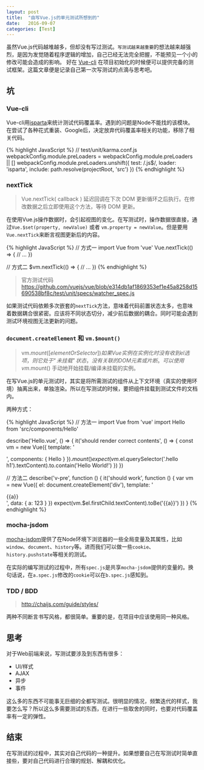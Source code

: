 ```yaml
---
layout: post
title:  "由写Vue.js的单元测试所想到的"
date:   2016-09-07
categories: [Test]
---
```


虽然Vue.js代码越堆越多，但却没有写过测试。`写测试越来越重要`的想法越来越强烈，是因为发觉随着程序逻辑的增加，自己已经无法完全把握，不能预见一个小的修改可能会造成的影响。
好在 [Vue-cli](https://github.com/vuejs/vue-cli) 在项目初始化的时候便可以提供完备的测试框架。这篇文章便是记录自己第一次写测试的点滴与思考吧。

## 坑

### Vue-cli

Vue-cli用[isparta](https://github.com/douglasduteil/isparta)来统计测试代码覆盖率。遇到的问题是Node不能找的该模块。在尝试了各种花式重装、Google后，决定放弃代码覆盖率相关的功能，移除了相关代码。

{% highlight JavaScript %}
// test/unit/karma.conf.js
webpackConfig.module.preLoaders = webpackConfig.module.preLoaders || []
webpackConfig.module.preLoaders.unshift({
  test: /\.js$/,
  loader: 'isparta',
  include: path.resolve(projectRoot, 'src')
})
{% endhighlight %}

### nextTick

> Vue.nextTick( callback ) 延迟回调在下次 DOM 更新循环之后执行。在修改数据之后立即使用这个方法，等待 DOM 更新。

在使用Vue.js操作数据时，会引起视图的变化。在写测试时，操作数据很直接，通过`Vue.$set(property, newValue)` 或者 `vm.property = newValue`。但是要用`Vue.nextTick`来断言视图更新后的内容。

{% highlight JavaScript %}
// 方式一
import Vue from 'vue'
Vue.nextTick(() => {
    // ...
})

// 方式二
$vm.nextTick(() => {
    // ...
})
{% endhighlight %}

> 官方测试代码 https://github.com/vuejs/vue/blob/e314db1af1869353ef1e45a8258d15690538bf8c/test/unit/specs/watcher_spec.js

如果测试代码依赖多次嵌套的`nextTick`方法，意味着代码前置状态太多，也意味着数据耦合很紧密。应该将不同状态切分，减少前后数据的耦合。同时可能会遇到测试环境视图无法更新的问题。

### `document.createElement` 和 `vm.$mount()`

> vm.$mount( [elementOrSelector] ) 如果 Vue 实例在实例化时没有收到 el 选项，则它处于“未挂载”状态，没有关联的 DOM 元素或片断。可以使用 vm.$mount() 手动地开始挂载/编译未挂载的实例。

在写Vue.js的单元测试时，其实是将所需测试的组件从上下文环境（真实的使用环境）抽离出来，单独渲染。所以在写测试的时候，要把组件挂载到测试文件的文档内。

两种方式：

{% highlight JavaScript %}
// 方法一
import Vue from 'vue'
import Hello from 'src/components/Hello'

describe('Hello.vue', () => {
  it('should render correct contents', () => {
    const vm = new Vue({
      template: '<div><hello></hello></div>',
      components: { Hello }
    }).$mount()
    expect(vm.$el.querySelector('.hello h1').textContent).to.contain('Hello World!')
  })
})

// 方法二
describe('v-pre', function () {
  it('should work', function () {
    var vm = new Vue({
      el: document.createElement('div'),
      template: '<div v-pre>{{a}}</div>',
      data: {
        a: 123
      }
    })
    expect(vm.$el.firstChild.textContent).toBe('{{a}}')
  })
}
{% endhighlight %}

### mocha-jsdom

[mocha-jsdom](https://github.com/rstacruz/mocha-jsdom)提供了在Node环境下浏览器的一些全局变量及其属性，比如`window`、`document`、`history`等。进而我们可以做一些`cookie`、`history.pushstate`等相关的测试。

在实际的编写测试的过程中，所有`spec.js`是共享`mocha-jsdom`提供的变量的。换句话说，在`a.spec.js`修改的`cookie`可以在`b.spec.js`感知到。 

### TDD / BDD

> http://chaijs.com/guide/styles/

两种不同断言书写风格，都很简单。重要的是，在项目中应该使用同一种风格。

## 思考

对于Web前端来说，写测试要涉及到东西有很多：

- UI/样式
- AJAX
- 异步
- 事件

这么多的东西不可能事无巨细的全都写测试。很明显的情况，频繁迭代的样式，我要怎么写？所以这么多需要测试的东西，在进行一些取舍的同时，也要对代码覆盖率有一定的弹性。

## 结束

在写测试的过程中，其实对自己代码的一种提升。如果想要自己在写测试时简单直接些，要对自己代码进行合理的规划、解耦和优化。
